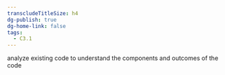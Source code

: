 ```yaml
---
transcludeTitleSize: h4
dg-publish: true
dg-home-link: false
tags:
  - C3.1
---
```

analyze existing code to understand the components and outcomes of the code